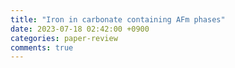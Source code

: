 ```yaml
---
title: "Iron in carbonate containing AFm phases"
date: 2023-07-18 02:42:00 +0900
categories: paper-review
comments: true
---
```


